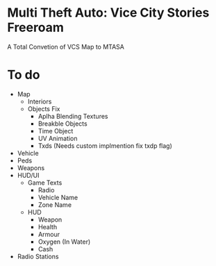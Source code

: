 # Multi Theft Auto: Vice City Stories Freeroam 
A Total Convetion of VCS Map to MTASA
# To do
* Map
  * Interiors
  * Objects Fix
    * Aplha Blending Textures
    * Breakble Objects
    * Time Object
    * UV Animation
    * Txds (Needs custom implmention fix txdp flag)
* Vehicle
* Peds
* Weapons
* HUD/UI
  * Game Texts
    * Radio
    * Vehicle Name
    * Zone Name
  * HUD
    * Weapon
    * Health 
    * Armour
    * Oxygen (In Water)
    * Cash
* Radio Stations
